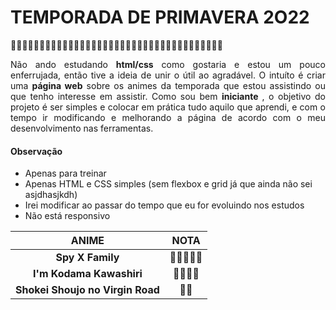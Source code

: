 # TEMPORADA DE PRIMAVERA 2O22 
 :cherry_blossom::cherry_blossom::cherry_blossom::cherry_blossom::cherry_blossom::cherry_blossom::cherry_blossom::cherry_blossom::cherry_blossom::cherry_blossom::cherry_blossom::cherry_blossom::cherry_blossom::cherry_blossom::cherry_blossom::cherry_blossom::cherry_blossom::cherry_blossom::cherry_blossom::cherry_blossom::cherry_blossom::cherry_blossom::cherry_blossom::cherry_blossom::cherry_blossom::cherry_blossom::cherry_blossom::cherry_blossom::cherry_blossom::cherry_blossom::cherry_blossom::cherry_blossom::cherry_blossom::cherry_blossom::cherry_blossom::cherry_blossom::cherry_blossom:
 
 <p align  = "justify"> Não ando estudando <strong>html/css</strong> como gostaria e estou um pouco enferrujada, então tive a ideia de unir o útil ao agradável. O intuíto é criar uma <strong>página web</strong> sobre os animes da temporada que estou assistindo ou que tenho interesse em assistir. Como sou bem <strong> iniciante </strong>, o objetivo do projeto é ser simples e colocar em prática tudo aquilo que aprendi, e com o tempo ir modificando e melhorando a página de acordo com o meu desenvolvimento nas ferramentas. </p>
 
 
#### Observação
- Apenas para treinar
- Apenas HTML e CSS simples (sem flexbox e grid já que ainda não sei asjdhasjkdh)
- Irei modificar ao passar do tempo que eu for evoluindo nos estudos
- Não está responsivo

ANIME | NOTA
:-----:|:------:
**Spy X Family**        |:star2::star2::star2::star2::star2:
**I'm Kodama Kawashiri**|:star2::star2::star2::star2:
**Shokei Shoujo no Virgin Road**|:star2::star2:      
